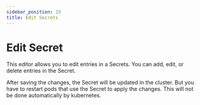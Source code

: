 ```yaml
---
sidebar_position: 15
title: Edit Secrets
---
```

# Edit Secret


This editor allows you to edit entries in a Secrets. You can add, edit, or delete entries in the Secret.

After saving the changes, the Secret will be updated in the cluster. But you have to restart pods that use the
Secret to apply the changes. This will not be done automatically by kubernetes.
